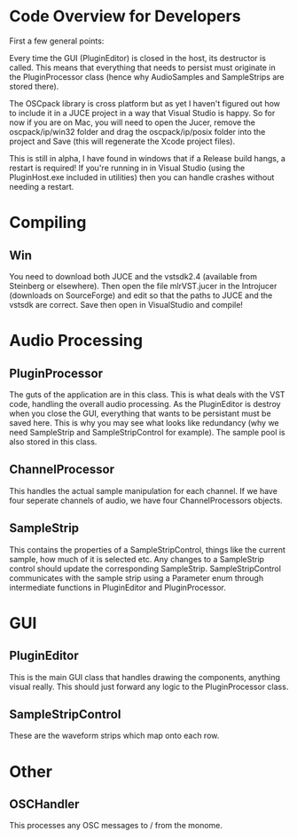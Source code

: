 Code Overview for Developers
============================

First a few general points:

Every time the GUI (PluginEditor) is closed in the host, its destructor is called. This means that everything that needs to persist must originate in the PluginProcessor class (hence why AudioSamples and SampleStrips are stored there).

The OSCpack library is cross platform but as yet I haven't figured out how to include it in a JUCE project in a way that Visual Studio is happy. So for now if you are on Mac, you will need to open the Jucer, remove the oscpack/ip/win32 folder and drag the oscpack/ip/posix folder into the project and Save (this will regenerate the Xcode project files).

This is still in alpha, I have found in windows that if a Release build hangs, a restart is required! If you're running in in Visual Studio (using the PluginHost.exe included in utilities) then you can handle crashes without needing a restart.

Compiling
=========

Win
---

You need to download both JUCE and the vstsdk2.4 (available from Steinberg or elsewhere). Then open the file mlrVST.jucer in the Introjucer (downloads on SourceForge) and edit so that the paths to JUCE and the vstsdk are correct. Save then open in VisualStudio and compile!



Audio Processing
================

PluginProcessor
---------------
The guts of the application are in this class. This is what deals with the VST code, handling the overall audio processing. As the PluginEditor is destroy when you close the GUI, everything that wants to be persistant must be saved here. This is why you may see what looks like redundancy (why we need SampleStrip and SampleStripControl for example). The sample pool is also stored in this class.

ChannelProcessor
----------------
This handles the actual sample manipulation for each channel. If we have four seperate channels of audio, we have four ChannelProcessors objects.

SampleStrip
-----------
This contains the properties of a SampleStripControl, things like the current sample, how much of it is selected etc. Any changes to a SampleStrip control should update the corresponding SampleStrip. SampleStripControl communicates with the sample strip using a Parameter enum through intermediate functions in PluginEditor and PluginProcessor.



GUI
===

PluginEditor 
------------
This is the main GUI class that handles drawing the components, anything visual really. This should just forward any logic to the PluginProcessor class.

SampleStripControl
------------------
These are the waveform strips which map onto each row.



Other
=====

OSCHandler
----------
This processes any OSC messages to / from the monome.